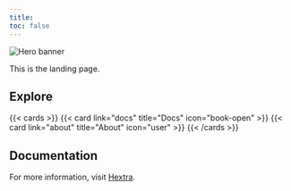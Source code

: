 ```yaml
---
title: 
toc: false
---
```


<section class="hx-w-full hx-mb-8">
  <img src="pic5.png" alt="Hero banner" class="hx-w-full hx-h-auto" />
</section>

This is the landing page.

## Explore

{{< cards >}}
  {{< card link="docs" title="Docs" icon="book-open" >}}
  {{< card link="about" title="About" icon="user" >}}
{{< /cards >}}

## Documentation

For more information, visit [Hextra](https://imfing.github.io/hextra).
